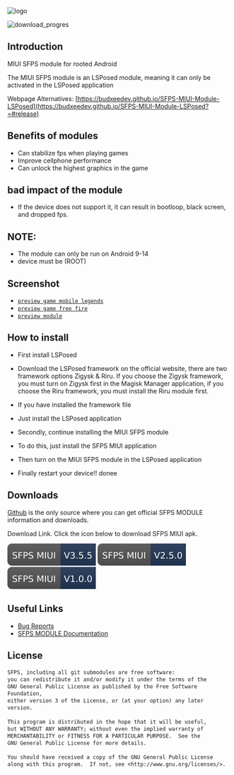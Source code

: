 ![logo](docs/images/logo.png)

<img alt="download_progres" src="https://img.shields.io/badge/dynamic/json?label=downloads&query=$.0.assets[0].download_count&url=https://api.github.com/repos/budxeeDev/SFPS-MIUI-Module-LSPosed/releases&color=red" style="width: 150px; height: auto;">

## Introduction
MIUI SFPS module for rooted Android 

The MIUI SFPS module is an LSPosed module, meaning it can only be activated in the LSPosed application

Webpage Alternatives: [https://budxeedev.github.io/SFPS-MIUI-Module-LSPosed](https://budxeedev.github.io/SFPS-MIUI-Module-LSPosed?=#release)

## Benefits of modules
- Can stabilize fps when playing games
- Improve cellphone performance
- Can unlock the highest graphics in the game
  
## bad impact of the module
- If the device does not support it, it can result in bootloop, black screen, and dropped fps.

## NOTE: 
 - The module can only be run on Android 9-14
 - device must be (ROOT)

## Screenshot
 - [`preview game mobile legends`](https://github.com/budxeeDev/SFPS-MIUI-Module-LSPosed/tree/main/docs/images/ss-ml.jpg)
 - [`preview game free fire`](https://github.com/budxeeDev/SFPS-MIUI-Module-LSPosed/tree/main/docs/images/ss-ff.jpg)
 - [`preview module`](https://github.com/budxeeDev/SFPS-MIUI-Module-LSPosed/tree/main/docs/images/ss-module.jpg)
   
 ## How to install
 - First install LSPosed
 - Download the LSPosed framework on the official website, there are two framework options Zigysk & Riru. If you choose the Zigysk framework, you must turn on Zigysk first in the Magisk Manager application, if you choose the Riru framework, you must install the Riru module first.
 - If you have installed the framework file
 - Just install the LSPosed application

 - Secondly, continue installing the MIUI SFPS module
 - To do this, just install the SFPS MIUI application
 - Then turn on the MIUI SFPS module in the LSPosed application
 - Finally restart your device!! donee

## Downloads
[Github](https://github.com/budxeeDev/SFPS-MIUI-Module-LSPosed) is the only source where you can get official SFPS MODULE information and downloads.

Download Link. Click the icon below to download SFPS MIUI apk.

 [![SFPS v3.5.5](https://github.com/budxeeDev/SFPS-MIUI-Module-LSPosed/blob/main/docs/assets/FAFA_FIFI_LALA_LULU_LELE_MIMI_PEPA_GARI_NAWI_QOA_PEA_LAW_NEC_XQAS_OUYT.svg)](https://github.com/budxeeDev/SFPS-MIUI-Module-LSPosed/releases/tag/V3.5.5)  [![SFPS v2.5.0](https://github.com/budxeeDev/SFPS-MIUI-Module-LSPosed/blob/main/docs/assets/FAFA_FIFI_LALA_LULU_LELE_MIMI_PEPA_GARI_NAWI_QOA_PEA_LVW_NEC_XQAS_OUYT.svg)
]([https://github.com/axxescript/SFPS-MIUI-Module-LSPosed/releases/tag/v2.5.0])  [![SFPS v1.0.0](https://github.com/budxeeDev/SFPS-MIUI-Module-LSPosed/blob/main/docs/assets/FAFA_FIFI_LALA_LULU_LELE_MIMI_PEPA_GARI_NAWI_QOA_PEA_LCW_NEC_XQAS_OUYT.svg)
](https://github.com/axxescript/SFPS-MIUI-Module-LSPosed/releases/tag/v1.0.0)

## Useful Links

- [Bug Reports](https://github.com/budxeeDev/SFPS-MIUI-Module-LSPosed/issues/1)
- [SFPS MODULE Documentation](https://github.com/budxeeDev/SFPS-MIUI-Module-LSPosed/)

## License

    SFPS, including all git submodules are free software:
    you can redistribute it and/or modify it under the terms of the
    GNU General Public License as published by the Free Software Foundation,
    either version 3 of the License, or (at your option) any later version.

    This program is distributed in the hope that it will be useful,
    but WITHOUT ANY WARRANTY; without even the implied warranty of
    MERCHANTABILITY or FITNESS FOR A PARTICULAR PURPOSE.  See the
    GNU General Public License for more details.

    You should have received a copy of the GNU General Public License
    along with this program.  If not, see <http://www.gnu.org/licenses/>.
    

